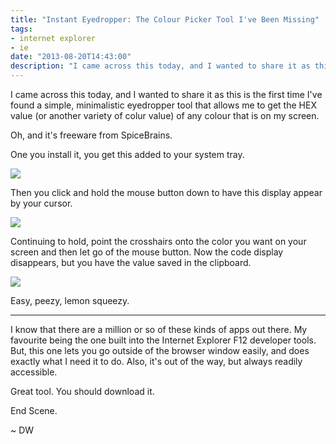 ```yaml
---
title: "Instant Eyedropper: The Colour Picker Tool I've Been Missing"
tags:
- internet explorer
- ie
date: "2013-08-20T14:43:00"
description: "I came across this today, and I wanted to share it as this is the first time I've found a simple, minimalistic eyedropper tool that allows me to get the HEX value (or another variety of colur value) of any colour that is on my screen."
---
```


[1]: blog_instanteyedropper_1.png
[2]: blog_instanteyedropper_2.png
[3]: blog_instanteyedropper_3.png

I came across this today, and I wanted to share it as this is the first time I've found a simple, minimalistic eyedropper tool that allows me to get the HEX value (or another variety of colur value) of any colour that is on my screen.

Oh, and it's freeware from SpiceBrains.

One you install it, you get this added to your system tray.

![][1]

Then you click and hold the mouse button down to have this display appear by your cursor.

![][2]

Continuing to hold, point the crosshairs onto the color you want on your screen and then let go of the mouse button. Now the code display disappears, but you have the value saved in the clipboard.

![][3]

Easy, peezy, lemon squeezy.

* * *

I know that there are a million or so of these kinds of apps out there. My favourite being the one built into the Internet Explorer F12 developer tools. But, this one lets you go outside of the browser window easily, and does exactly what I need it to do. Also, it's out of the way, but always readily accessible.

Great tool. You should download it.

End Scene. 

~ DW